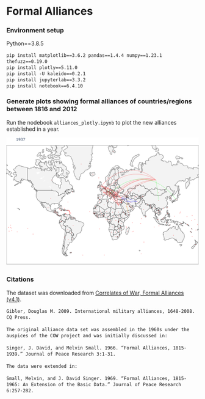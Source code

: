 # Formal Alliances

### Environment setup
Python==3.8.5
```
pip install matplotlib==3.6.2 pandas==1.4.4 numpy==1.23.1 thefuzz==0.19.0
pip install plotly==5.11.0
pip install -U kaleido==0.2.1
pip install jupyterlab==3.3.2
pip install notebook==6.4.10
```

### Generate plots showing formal alliances of countries/regions between 1816 and 2012
Run the nodebook `alliances_plotly.ipynb` to plot the new alliances established in a year. 

![alliance](./plotly/1937.png)

### Citations
The dataset was downloaded from [Correlates of War, Formal Alliances (v4.1)](https://correlatesofwar.org/data-sets/formal-alliances/).

```
Gibler, Douglas M. 2009. International military alliances, 1648-2008. CQ Press.  

The original alliance data set was assembled in the 1960s under the auspices of the COW project and was initially discussed in:

Singer, J. David, and Melvin Small. 1966. “Formal Alliances, 1815-1939.” Journal of Peace Research 3:1-31.

The data were extended in:

Small, Melvin, and J. David Singer. 1969. “Formal Alliances, 1815-1965: An Extension of the Basic Data.” Journal of Peace Research 6:257-282.
```